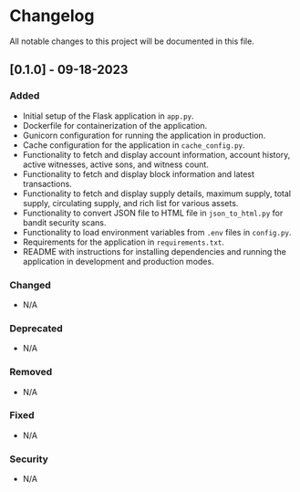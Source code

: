# Changelog

All notable changes to this project will be documented in this file.

## [0.1.0] - 09-18-2023

### Added

- Initial setup of the Flask application in `app.py`.
- Dockerfile for containerization of the application.
- Gunicorn configuration for running the application in production.
- Cache configuration for the application in `cache_config.py`.
- Functionality to fetch and display account information, account history, active witnesses, active sons, and witness count.
- Functionality to fetch and display block information and latest transactions.
- Functionality to fetch and display supply details, maximum supply, total supply, circulating supply, and rich list for various assets.
- Functionality to convert JSON file to HTML file in `json_to_html.py` for bandit security scans.
- Functionality to load environment variables from `.env` files in `config.py`.
- Requirements for the application in `requirements.txt`.
- README with instructions for installing dependencies and running the application in development and production modes.

### Changed

- N/A

### Deprecated

- N/A

### Removed

- N/A

### Fixed

- N/A

### Security

- N/A
